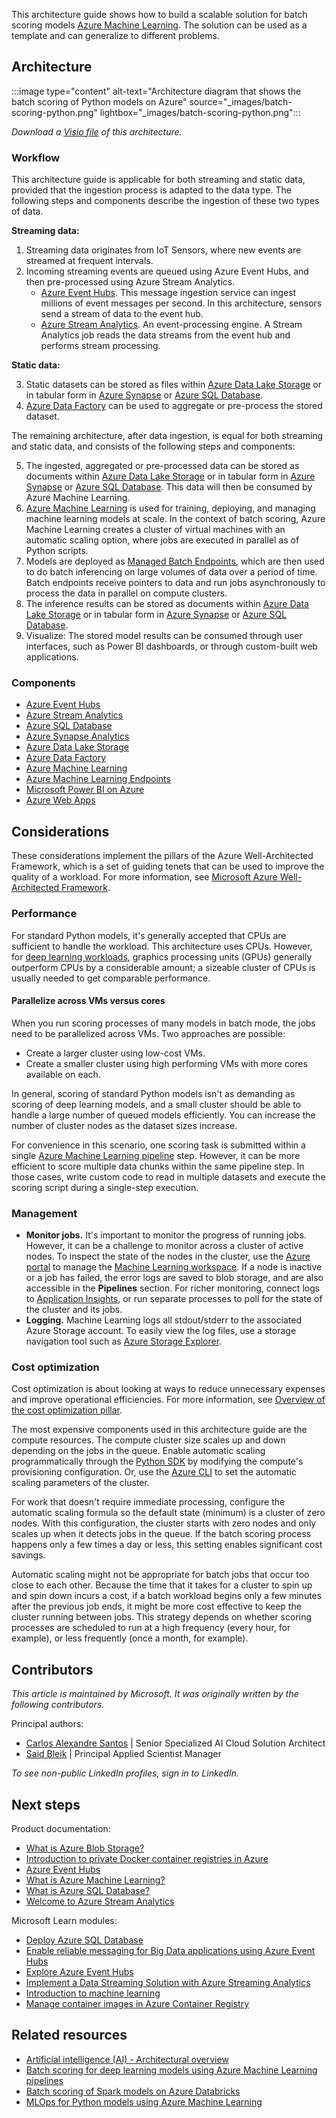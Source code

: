 This architecture guide shows how to build a scalable solution for batch scoring models [Azure Machine Learning][amls]. The solution can be used as a template and can generalize to different problems.

## Architecture

:::image type="content" alt-text="Architecture diagram that shows the batch scoring of Python models on Azure" source="_images/batch-scoring-python.png" lightbox="_images/batch-scoring-python.png":::

*Download a [Visio file](https://arch-center.azureedge.net/batch-scoring-python.vsdx) of this architecture.*

### Workflow

This architecture guide is applicable for both streaming and static data, provided that the ingestion process is adapted to the data type. The following steps and components describe the ingestion of these two types of data.

**Streaming data:**

1. Streaming data originates from IoT Sensors, where new events are streamed at frequent intervals.
2. Incoming streaming events are queued using Azure Event Hubs, and then pre-processed using Azure Stream Analytics.
    - [Azure Event Hubs][event-hubs]. This message ingestion service can ingest millions of event messages per second. In this architecture, sensors send a stream of data to the event hub.
    - [Azure Stream Analytics][stream-analytics]. An event-processing engine. A Stream Analytics job reads the data streams from the event hub and performs stream processing.

**Static data:**

3. Static datasets can be stored as files within [Azure Data Lake Storage][adls] or in tabular form in [Azure Synapse][synapse] or [Azure SQL Database][sql].
4. [Azure Data Factory][adf] can be used to aggregate or pre-process the stored dataset.

The remaining architecture, after data ingestion, is equal for both streaming and static data, and consists of the following steps and components:

5. The ingested, aggregated or pre-processed data can be stored as documents within [Azure Data Lake Storage][adls] or in tabular form in [Azure Synapse][synapse] or [Azure SQL Database][sql]. This data will then be consumed by Azure Machine Learning.
6. [Azure Machine Learning][amls] is used for training, deploying, and managing machine learning models at scale. In the context of batch scoring, Azure Machine Learning creates a cluster of virtual machines with an automatic scaling option, where jobs are executed in parallel as of Python scripts.
7. Models are deployed as [Managed Batch Endpoints][m-endpoints], which are then used to do batch inferencing on large volumes of data over a period of time. Batch endpoints receive pointers to data and run jobs asynchronously to process the data in parallel on compute clusters.
8. The inference results can be stored as documents within [Azure Data Lake Storage][adls] or in tabular form in [Azure Synapse][synapse] or [Azure SQL Database][sql].
9. Visualize: The stored model results can be consumed through user interfaces, such as Power BI dashboards, or through custom-built web applications.

### Components

- [Azure Event Hubs](https://azure.microsoft.com/services/event-hubs)
- [Azure Stream Analytics](https://azure.microsoft.com/services/stream-analytics)
- [Azure SQL Database](https://azure.microsoft.com/products/azure-sql/database)
- [Azure Synapse Analytics](https://azure.microsoft.com/services/synapse-analytics/)
- [Azure Data Lake Storage](https://azure.microsoft.com/services/storage/data-lake-storage/)
- [Azure Data Factory](https://azure.microsoft.com/services/data-factory/)
- [Azure Machine Learning](https://azure.microsoft.com/services/machine-learning)
- [Azure Machine Learning Endpoints](/azure/machine-learning/concept-endpoints)
- [Microsoft Power BI on Azure](https://azure.microsoft.com/services/developer-tools/power-bi/)
- [Azure Web Apps](/azure/well-architected/service-guides/app-service-web-apps)

## Considerations

These considerations implement the pillars of the Azure Well-Architected Framework, which is a set of guiding tenets that can be used to improve the quality of a workload. For more information, see [Microsoft Azure Well-Architected Framework](/azure/well-architected/).

### Performance

For standard Python models, it's generally accepted that CPUs are sufficient to handle the workload. This architecture uses CPUs. However, for [deep learning workloads][deep], graphics processing units (GPUs) generally outperform CPUs by a considerable amount; a sizeable cluster of CPUs is usually needed to get comparable performance.

#### Parallelize across VMs versus cores

When you run scoring processes of many models in batch mode, the jobs need to be parallelized across VMs. Two approaches are possible:

- Create a larger cluster using low-cost VMs.
- Create a smaller cluster using high performing VMs with more cores available on each.

In general, scoring of standard Python models isn't as demanding as scoring of deep learning models, and a small cluster should be able to handle a large number of queued models efficiently. You can increase the number of cluster nodes as the dataset sizes increase.

For convenience in this scenario, one scoring task is submitted within a single [Azure Machine Learning pipeline][pipeline] step. However, it can be more efficient to score multiple data chunks within the same pipeline step. In those cases, write custom code to read in multiple datasets and execute the scoring script during a single-step execution.

### Management

- **Monitor jobs.** It's important to monitor the progress of running jobs. However, it can be a challenge to monitor across a cluster of active nodes. To inspect the state of the nodes in the cluster, use the [Azure portal][portal] to manage the [Machine Learning workspace][ml-workspace]. If a node is inactive or a job has failed, the error logs are saved to blob storage, and are also accessible in the **Pipelines** section. For richer monitoring, connect logs to [Application Insights][app-insights], or run separate processes to poll for the state of the cluster and its jobs.
- **Logging.** Machine Learning logs all stdout/stderr to the associated Azure Storage account. To easily view the log files, use a storage navigation tool such as [Azure Storage Explorer][explorer].

### Cost optimization

Cost optimization is about looking at ways to reduce unnecessary expenses and improve operational efficiencies. For more information, see [Overview of the cost optimization pillar](/azure/architecture/framework/cost/overview).

The most expensive components used in this architecture guide are the compute resources. The compute cluster size scales up and down depending on the jobs in the queue. Enable automatic scaling programmatically through the [Python SDK][python-sdk] by modifying the compute's provisioning configuration. Or, use the [Azure CLI][cli] to set the automatic scaling parameters of the cluster.

For work that doesn't require immediate processing, configure the automatic scaling formula so the default state (minimum) is a cluster of zero nodes. With this configuration, the cluster starts with zero nodes and only scales up when it detects jobs in the queue. If the batch scoring process happens only a few times a day or less, this setting enables significant cost savings.

Automatic scaling might not be appropriate for batch jobs that occur too close to each other. Because the time that it takes for a cluster to spin up and spin down incurs a cost, if a batch workload begins only a few minutes after the previous job ends, it might be more cost effective to keep the cluster running between jobs. This strategy depends on whether scoring processes are scheduled to run at a high frequency (every hour, for example), or less frequently (once a month, for example).

## Contributors

*This article is maintained by Microsoft. It was originally written by the following contributors.*

Principal authors:

- [Carlos Alexandre Santos](https://www.linkedin.com/in/carlosafsantos) | Senior Specialized AI Cloud Solution Architect
- [Said Bleik](https://www.linkedin.com/in/said-bleik-34b55156) | Principal Applied Scientist Manager

*To see non-public LinkedIn profiles, sign in to LinkedIn.*

## Next steps

Product documentation:

- [What is Azure Blob Storage?](/azure/storage/blobs/storage-blobs-overview)
- [Introduction to private Docker container registries in Azure](/azure/container-registry/container-registry-intro)
- [Azure Event Hubs](/azure/event-hubs/event-hubs-about)
- [What is Azure Machine Learning?](/azure/machine-learning/overview-what-is-azure-machine-learning)
- [What is Azure SQL Database?](/azure/azure-sql/database/sql-database-paas-overview)
- [Welcome to Azure Stream Analytics](/azure/stream-analytics/stream-analytics-introduction)

Microsoft Learn modules:

- [Deploy Azure SQL Database](/training/modules/deploy-azure-sql-database)
- [Enable reliable messaging for Big Data applications using Azure Event Hubs](/training/modules/enable-reliable-messaging-for-big-data-apps-using-event-hubs)
- [Explore Azure Event Hubs](/training/modules/azure-event-hubs)
- [Implement a Data Streaming Solution with Azure Streaming Analytics](/training/paths/implement-data-streaming-with-asa)
- [Introduction to machine learning](/training/modules/introduction-to-machine-learning)
- [Manage container images in Azure Container Registry](/training/modules/publish-container-image-to-azure-container-registry)

## Related resources

- [Artificial intelligence (AI) - Architectural overview](../../data-guide/big-data/ai-overview.md)
- [Batch scoring for deep learning models using Azure Machine Learning pipelines](../../ai-ml/architecture/batch-scoring-deep-learning.yml)
- [Batch scoring of Spark models on Azure Databricks](batch-scoring-databricks.yml)
- [MLOps for Python models using Azure Machine Learning](../../ai-ml/guide/mlops-python.yml)

[acr]: /azure/container-registry/container-registry-intro
[amls]: /azure/machine-learning/overview-what-is-azure-machine-learning
[batch-scoring]: /azure/machine-learning/service/how-to-run-batch-predictions
[cli]: /cli/azure
[create-resources]: https://github.com/microsoft/az-ml-batch-score/blob/master/01_DataPrep.ipynb
[deep]: ../../ai-ml/architecture/batch-scoring-deep-learning.yml
[event-hubs]: /azure/event-hubs/event-hubs-geo-dr
[explorer]: https://azure.microsoft.com/features/storage-explorer
[github]: https://github.com/Microsoft/AMLBatchScoringPipeline
[one-class-svm]: http://scikit-learn.org/stable/modules/generated/sklearn.svm.OneClassSVM.html
[portal]: https://portal.azure.com
[python-sdk]: /python/api/overview/azure/ml/intro
[ml-workspace]: /azure/machine-learning/studio/create-workspace
[pipeline]: /azure/machine-learning/service/concept-ml-pipelines
[pyscript]: https://github.com/Microsoft/AMLBatchScoringPipeline/blob/master/scripts/predict.py
[storage]: /azure/storage/blobs/storage-blobs-overview
[stream-analytics]: /azure/stream-analytics
[sql-database]: /azure/sql-database
[app-insights]: /azure/application-insights/app-insights-overview
[synapse]: https://azure.microsoft.com/services/synapse-analytics/
[adls]: https://azure.microsoft.com/services/storage/data-lake-storage/
[adf]: https://azure.microsoft.com/services/data-factory/
[m-endpoints]: /azure/machine-learning/concept-endpoints
[sql]: https://azure.microsoft.com/products/azure-sql/database

